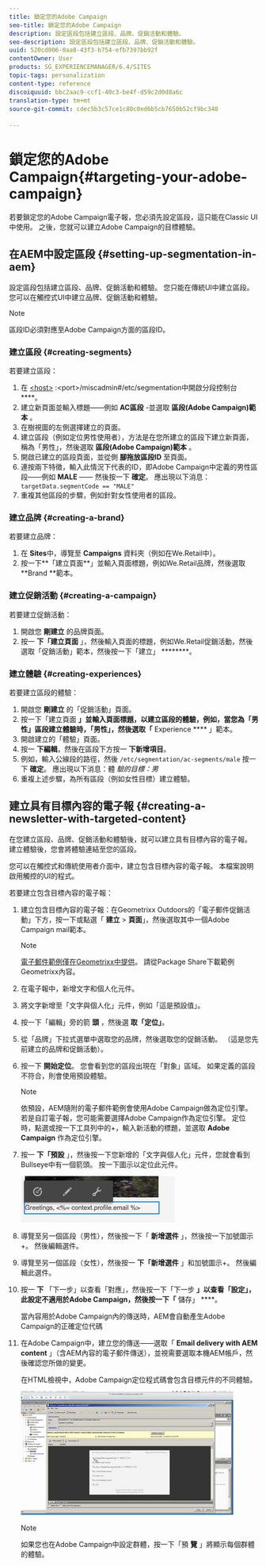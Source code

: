 ```yaml
---
title: 鎖定您的Adobe Campaign
seo-title: 鎖定您的Adobe Campaign
description: 設定區段包括建立區段、品牌、促銷活動和體驗。
seo-description: 設定區段包括建立區段、品牌、促銷活動和體驗。
uuid: 520cd006-0aa8-43f3-b754-efb7397bb92f
contentOwner: User
products: SG_EXPERIENCEMANAGER/6.4/SITES
topic-tags: personalization
content-type: reference
discoiquuid: bbc2aac9-ccf1-40c3-be4f-d59c2d0d8a6c
translation-type: tm+mt
source-git-commit: cdec5b3c57ce1c80c0ed6b5cb7650b52cf9bc340

---
```



# 鎖定您的Adobe Campaign{#targeting-your-adobe-campaign}

若要鎖定您的Adobe Campaign電子報，您必須先設定區段，這只能在Classic UI中使用。 之後，您就可以建立Adobe Campaign的目標體驗。

## 在AEM中設定區段 {#setting-up-segmentation-in-aem}

設定區段包括建立區段、品牌、促銷活動和體驗。 您只能在傳統UI中建立區段。 您可以在觸控式UI中建立品牌、促銷活動和體驗。

>[!NOTE]
>
>區段ID必須對應至Adobe Campaign方面的區段ID。

### 建立區段 {#creating-segments}

若要建立區段：

1. 在 [&lt;host>](http://localhost:4502/miscadmin#/etc/segmentation) :&lt;port>/miscadmin#/etc/segmentation中開啟分段控制台 ****。
1. 建立新頁面並輸入標題——例如 **AC區段** -並選取 **區段(Adobe Campaign)範本** 。
1. 在樹視圖的左側選擇建立的頁面。
1. 建立區段（例如定位男性使用者），方法是在您所建立的區段下建立新頁面，稱為「男性」，然後選取 **區段(Adobe Campaign)範本** 。
1. 開啟已建立的區段頁面，並從側 **腳拖放區段ID** 至頁面。
1. 連按兩下特徵，輸入此情況下代表的ID，即Adobe Campaign中定義的男性區段——例如 **MALE** —— 然後按一下 **確定**。 應出現以下消息： `targetData.segmentCode == "MALE"`
1. 重複其他區段的步驟，例如針對女性使用者的區段。

### 建立品牌 {#creating-a-brand}

若要建立品牌：

1. 在 **Sites**&#x200B;中，導覽至 **Campaigns** 資料夾（例如在We.Retail中）。
1. 按一下**「建立頁面**」並輸入頁面標題，例如We.Retail品牌，然後選取**Brand **範本。

### 建立促銷活動 {#creating-a-campaign}

若要建立促銷活動：

1. 開啟您 **剛建立** 的品牌頁面。
1. 按一 **下「建立頁面** 」，然後輸入頁面的標題，例如We.Retail促銷活動，然後選取「促銷活動」範本，然後按一下「建立」 ********。

### 建立體驗 {#creating-experiences}

若要建立區段的體驗：

1. 開啟您 **剛建立** 的「促銷活動」頁面。
1. 按一下「建立頁面 **」並輸入頁面標題，以建立區段的體驗，例如，當您為「男性」區段建立體驗時，「男性」，然後選取「** Experience **** 」範本。
1. 開啟建立的「體驗」頁面。
1. 按一 **下編輯**，然後在區段下方按一 **下新增項目**。
1. 例如，輸入公線段的路徑，然後 `/etc/segmentation/ac-segments/male` 按一下 **確定**。 應出現以下消息：體 *驗的目標：男*
1. 重複上述步驟，為所有區段（例如女性目標）建立體驗。

## 建立具有目標內容的電子報 {#creating-a-newsletter-with-targeted-content}

在您建立區段、品牌、促銷活動和體驗後，就可以建立具有目標內容的電子報。 建立體驗後，您會將體驗連結至您的區段。

您可以在觸控式和傳統使用者介面中，建立包含目標內容的電子報。 本檔案說明啟用觸控的UI的程式。

若要建立包含目標內容的電子報：

1. 建立包含目標內容的電子報：在Geometrixx Outdoors的「電子郵件促銷活動」下方，按一下或點選「 **建立** > **頁面**」，然後選取其中一個Adobe Campaign mail範本。

   >[!NOTE]
   >
   >[電子郵件範例僅在Geometrixx中提供](/help/sites-developing/we-retail.md#weretail)。 請從Package Share下載範例Geometrixx內容。

1. 在電子報中，新增文字和個人化元件。
1. 將文字新增至「文字與個人化」元件，例如「這是預設值」。
1. 按一下「編輯」旁的箭 **頭** ，然後選 **取「定位」**。
1. 從「品牌」下拉式選單中選取您的品牌，然後選取您的促銷活動。 （這是您先前建立的品牌和促銷活動）。
1. 按一下 **開始定位**。 您會看到您的區段出現在「對象」區域。 如果定義的區段不符合，則會使用預設體驗。

   >[!NOTE]
   >
   >依預設，AEM隨附的電子郵件範例會使用Adobe Campaign做為定位引擎。 若是自訂電子報，您可能需要選擇Adobe Campaign作為定位引擎。 定位時，點選或按一下工具列中的+，輸入新活動的標題，並選取 **Adobe Campaign** 作為定位引擎。

1. 按一 **下「預設** 」，然後按一下您新增的「文字與個人化」元件，您就會看到Bullseye中有一個箭頭。 按一下圖示以定位此元件。

   ![chlimage_1-165](assets/chlimage_1-165.png)

1. 導覽至另一個區段（男性），然後按一下「 **新增選件** 」，然後按一下加號圖示+。 然後編輯選件。
1. 導覽至另一個區段（女性），然後按一 **下「新增選件** 」和加號圖示+。 然後編輯此選件。
1. 按一 **下** 「下一步」以查看「對應」，然後按一下「下一步 **」以查看「設定」，此設定不適用於Adobe Campaign，然後按一下「** 儲存」 ****。

   當內容用於Adobe Campaign內的傳送時，AEM會自動產生Adobe Campaign的正確定位代碼

1. 在Adobe Campaign中，建立您的傳送——選取「 **Email delivery with AEM content** 」（含AEM內容的電子郵件傳送），並視需要選取本機AEM帳戶，然後確認您所做的變更。

   在HTML檢視中，Adobe Campaign定位程式碼會包含目標元件的不同體驗。

   ![chlimage_1-166](assets/chlimage_1-166.png)

   >[!NOTE]
   >
   >如果您也在Adobe Campaign中設定群體，按一下「預 **覽** 」將顯示每個群體的體驗。

